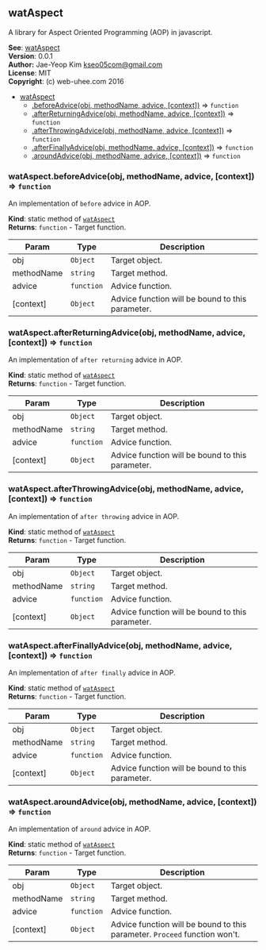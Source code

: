<a name="module_watAspect"></a>

## watAspect
A library for Aspect Oriented Programming (AOP) in javascript.

**See**: [watAspect](http://git.web-uhee.com/lib/watAspect)  
**Version**: 0.0.1  
**Author:** Jae-Yeop Kim <kseo05com@gmail.com>  
**License**: MIT  
**Copyright**: (c) web-uhee.com 2016  

* [watAspect](#module_watAspect)
    * [.beforeAdvice(obj, methodName, advice, [context])](#module_watAspect.beforeAdvice) ⇒ <code>function</code>
    * [.afterReturningAdvice(obj, methodName, advice, [context])](#module_watAspect.afterReturningAdvice) ⇒ <code>function</code>
    * [.afterThrowingAdvice(obj, methodName, advice, [context])](#module_watAspect.afterThrowingAdvice) ⇒ <code>function</code>
    * [.afterFinallyAdvice(obj, methodName, advice, [context])](#module_watAspect.afterFinallyAdvice) ⇒ <code>function</code>
    * [.aroundAdvice(obj, methodName, advice, [context])](#module_watAspect.aroundAdvice) ⇒ <code>function</code>

<a name="module_watAspect.beforeAdvice"></a>

### watAspect.beforeAdvice(obj, methodName, advice, [context]) ⇒ <code>function</code>
An implementation of `before` advice in AOP.

**Kind**: static method of <code>[watAspect](#module_watAspect)</code>  
**Returns**: <code>function</code> - Target function.  

| Param | Type | Description |
| --- | --- | --- |
| obj | <code>Object</code> | Target object. |
| methodName | <code>string</code> | Target method. |
| advice | <code>function</code> | Advice function. |
| [context] | <code>Object</code> | Advice function will be bound to this parameter. |

<a name="module_watAspect.afterReturningAdvice"></a>

### watAspect.afterReturningAdvice(obj, methodName, advice, [context]) ⇒ <code>function</code>
An implementation of `after returning` advice in AOP.

**Kind**: static method of <code>[watAspect](#module_watAspect)</code>  
**Returns**: <code>function</code> - Target function.  

| Param | Type | Description |
| --- | --- | --- |
| obj | <code>Object</code> | Target object. |
| methodName | <code>string</code> | Target method. |
| advice | <code>function</code> | Advice function. |
| [context] | <code>Object</code> | Advice function will be bound to this parameter. |

<a name="module_watAspect.afterThrowingAdvice"></a>

### watAspect.afterThrowingAdvice(obj, methodName, advice, [context]) ⇒ <code>function</code>
An implementation of `after throwing` advice in AOP.

**Kind**: static method of <code>[watAspect](#module_watAspect)</code>  
**Returns**: <code>function</code> - Target function.  

| Param | Type | Description |
| --- | --- | --- |
| obj | <code>Object</code> | Target object. |
| methodName | <code>string</code> | Target method. |
| advice | <code>function</code> | Advice function. |
| [context] | <code>Object</code> | Advice function will be bound to this parameter. |

<a name="module_watAspect.afterFinallyAdvice"></a>

### watAspect.afterFinallyAdvice(obj, methodName, advice, [context]) ⇒ <code>function</code>
An implementation of `after finally` advice in AOP.

**Kind**: static method of <code>[watAspect](#module_watAspect)</code>  
**Returns**: <code>function</code> - Target function.  

| Param | Type | Description |
| --- | --- | --- |
| obj | <code>Object</code> | Target object. |
| methodName | <code>string</code> | Target method. |
| advice | <code>function</code> | Advice function. |
| [context] | <code>Object</code> | Advice function will be bound to this parameter. |

<a name="module_watAspect.aroundAdvice"></a>

### watAspect.aroundAdvice(obj, methodName, advice, [context]) ⇒ <code>function</code>
An implementation of `around` advice in AOP.

**Kind**: static method of <code>[watAspect](#module_watAspect)</code>  
**Returns**: <code>function</code> - Target function.  

| Param | Type | Description |
| --- | --- | --- |
| obj | <code>Object</code> | Target object. |
| methodName | <code>string</code> | Target method. |
| advice | <code>function</code> | Advice function. |
| [context] | <code>Object</code> | Advice function will be bound to this parameter. `Proceed` function won't. |

